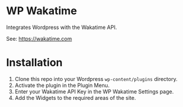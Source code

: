# WP Wakatime

Integrates Wordpress with the Wakatime API.

See: https://wakatime.com

# Installation

1. Clone this repo into your Wordpress `wp-content/plugins` directory.
2. Activate the plugin in the Plugin Menu.
3. Enter your Wakatime API Key in the WP Wakatime Settings page.
4. Add the Widgets to the required areas of the site.